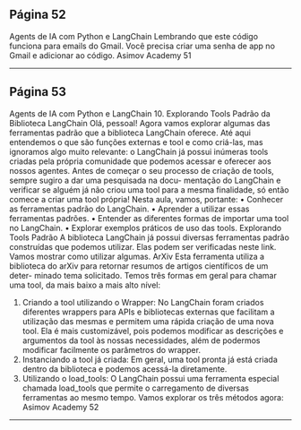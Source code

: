 ## Página 52

Agents de IA com Python e LangChain
Lembrando que este código funciona para emails do Gmail. Você precisa criar uma senha de app no
Gmail e adicionar ao código.
Asimov Academy
51


---
## Página 53

Agents de IA com Python e LangChain
10. Explorando Tools Padrão da Biblioteca LangChain
Olá, pessoal! Agora vamos explorar algumas das ferramentas padrão que a biblioteca LangChain
oferece. Até aqui entendemos o que são funções externas e tool e como criá-las, mas ignoramos algo
muito relevante: o LangChain já possui inúmeras tools criadas pela própria comunidade que podemos
acessar e oferecer aos nossos agentes.
Antes de começar o seu processo de criação de tools, sempre sugiro a dar uma pesquisada na docu-
mentação do LangChain e verificar se alguém já não criou uma tool para a mesma finalidade, só então
comece a criar uma tool própria!
Nesta aula, vamos, portante:
• Conhecer as ferramentas padrão do LangChain.
• Aprender a utilizar essas ferramentas padrões.
• Entender as diferentes formas de importar uma tool no LangChain.
• Explorar exemplos práticos de uso das tools.
Explorando Tools Padrão
A biblioteca LangChain já possui diversas ferramentas padrão construídas que podemos utilizar. Elas
podem ser verificadas neste link. Vamos mostrar como utilizar algumas.
ArXiv
Esta ferramenta utiliza a biblioteca do arXiv para retornar resumos de artigos científicos de um deter-
minado tema solicitado. Temos três formas em geral para chamar uma tool, da mais baixo a mais alto
nível:
1. Criando a tool utilizando o Wrapper: No LangChain foram criados diferentes wrappers para
APIs e bibliotecas externas que facilitam a utilização das mesmas e permitem uma rápida criação
de uma nova tool. Ela é mais customizável, pois podemos modificar as descrições e argumentos
da tool às nossas necessidades, além de podermos modificar facilmente os parâmetros do
wrapper.
2. Instanciando a tool já criada: Em geral, uma tool pronta já está criada dentro da biblioteca e
podemos acessá-la diretamente.
3. Utilizando o load_tools:
O LangChain possui uma ferramenta especial chamada
load_tools que permite o carregamento de diversas ferramentas ao mesmo tempo.
Vamos explorar os três métodos agora:
Asimov Academy
52


---